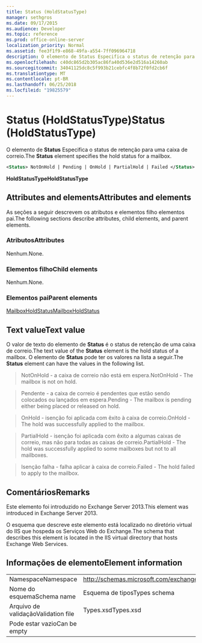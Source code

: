 ```yaml
---
title: Status (HoldStatusType)
manager: sethgros
ms.date: 09/17/2015
ms.audience: Developer
ms.topic: reference
ms.prod: office-online-server
localization_priority: Normal
ms.assetid: fee3f1f9-e868-49fa-a554-7ff096964718
description: O elemento de Status Especifica o status de retenção para uma caixa de correio.
ms.openlocfilehash: c40dc865d2b305ac86fa40d536e2d516a14260ab
ms.sourcegitcommit: 34041125dc8c5f993b21cebfc4f8b72f0fd2cb6f
ms.translationtype: MT
ms.contentlocale: pt-BR
ms.lasthandoff: 06/25/2018
ms.locfileid: "19825579"
---
```

# <a name="status-holdstatustype"></a><span data-ttu-id="b86f1-103">Status (HoldStatusType)</span><span class="sxs-lookup"><span data-stu-id="b86f1-103">Status (HoldStatusType)</span></span>

<span data-ttu-id="b86f1-104">O elemento de **Status** Especifica o status de retenção para uma caixa de correio.</span><span class="sxs-lookup"><span data-stu-id="b86f1-104">The **Status** element specifies the hold status for a mailbox.</span></span> 
  
```XML
<Status> NotOnHold | Pending | OnHold | PartialHold | Failed </Status>
```

 <span data-ttu-id="b86f1-105">**HoldStatusType**</span><span class="sxs-lookup"><span data-stu-id="b86f1-105">**HoldStatusType**</span></span>
## <a name="attributes-and-elements"></a><span data-ttu-id="b86f1-106">Attributes and elements</span><span class="sxs-lookup"><span data-stu-id="b86f1-106">Attributes and elements</span></span>

<span data-ttu-id="b86f1-107">As seções a seguir descrevem os atributos e elementos filho elementos pai.</span><span class="sxs-lookup"><span data-stu-id="b86f1-107">The following sections describe attributes, child elements, and parent elements.</span></span>
  
### <a name="attributes"></a><span data-ttu-id="b86f1-108">Atributos</span><span class="sxs-lookup"><span data-stu-id="b86f1-108">Attributes</span></span>

<span data-ttu-id="b86f1-109">Nenhum.</span><span class="sxs-lookup"><span data-stu-id="b86f1-109">None.</span></span>
  
### <a name="child-elements"></a><span data-ttu-id="b86f1-110">Elementos filho</span><span class="sxs-lookup"><span data-stu-id="b86f1-110">Child elements</span></span>

<span data-ttu-id="b86f1-111">Nenhum.</span><span class="sxs-lookup"><span data-stu-id="b86f1-111">None.</span></span>
  
### <a name="parent-elements"></a><span data-ttu-id="b86f1-112">Elementos pai</span><span class="sxs-lookup"><span data-stu-id="b86f1-112">Parent elements</span></span>

[<span data-ttu-id="b86f1-113">MailboxHoldStatus</span><span class="sxs-lookup"><span data-stu-id="b86f1-113">MailboxHoldStatus</span></span>](mailboxholdstatus.md)
  
## <a name="text-value"></a><span data-ttu-id="b86f1-114">Text value</span><span class="sxs-lookup"><span data-stu-id="b86f1-114">Text value</span></span>

<span data-ttu-id="b86f1-115">O valor de texto do elemento de **Status** é o status de retenção de uma caixa de correio.</span><span class="sxs-lookup"><span data-stu-id="b86f1-115">The text value of the **Status** element is the hold status of a mailbox.</span></span> <span data-ttu-id="b86f1-116">O elemento de **Status** pode ter os valores na lista a seguir.</span><span class="sxs-lookup"><span data-stu-id="b86f1-116">The **Status** element can have the values in the following list.</span></span> 
  
> <span data-ttu-id="b86f1-117">NotOnHold - a caixa de correio não está em espera.</span><span class="sxs-lookup"><span data-stu-id="b86f1-117">NotOnHold - The mailbox is not on hold.</span></span>
    
> <span data-ttu-id="b86f1-118">Pendente - a caixa de correio é pendentes que estão sendo colocados ou lançados em espera.</span><span class="sxs-lookup"><span data-stu-id="b86f1-118">Pending - The mailbox is pending either being placed or released on hold.</span></span> 
    
> <span data-ttu-id="b86f1-119">OnHold - isenção foi aplicada com êxito à caixa de correio.</span><span class="sxs-lookup"><span data-stu-id="b86f1-119">OnHold - The hold was successfully applied to the mailbox.</span></span> 
    
> <span data-ttu-id="b86f1-120">PartialHold - isenção foi aplicada com êxito a algumas caixas de correio, mas não para todas as caixas de correio.</span><span class="sxs-lookup"><span data-stu-id="b86f1-120">PartialHold - The hold was successfully applied to some mailboxes but not to all mailboxes.</span></span>
    
> <span data-ttu-id="b86f1-121">Isenção falha - falha aplicar à caixa de correio.</span><span class="sxs-lookup"><span data-stu-id="b86f1-121">Failed - The hold failed to apply to the mailbox.</span></span>
    
## <a name="remarks"></a><span data-ttu-id="b86f1-122">Comentários</span><span class="sxs-lookup"><span data-stu-id="b86f1-122">Remarks</span></span>

<span data-ttu-id="b86f1-123">Este elemento foi introduzido no Exchange Server 2013.</span><span class="sxs-lookup"><span data-stu-id="b86f1-123">This element was introduced in Exchange Server 2013.</span></span>
  
<span data-ttu-id="b86f1-124">O esquema que descreve este elemento está localizado no diretório virtual do IIS que hospeda os Serviços Web do Exchange.</span><span class="sxs-lookup"><span data-stu-id="b86f1-124">The schema that describes this element is located in the IIS virtual directory that hosts Exchange Web Services.</span></span>
  
## <a name="element-information"></a><span data-ttu-id="b86f1-125">Informações de elemento</span><span class="sxs-lookup"><span data-stu-id="b86f1-125">Element information</span></span>

|||
|:-----|:-----|
|<span data-ttu-id="b86f1-126">Namespace</span><span class="sxs-lookup"><span data-stu-id="b86f1-126">Namespace</span></span>  <br/> |http://schemas.microsoft.com/exchange/services/2006/types  <br/> |
|<span data-ttu-id="b86f1-127">Nome do esquema</span><span class="sxs-lookup"><span data-stu-id="b86f1-127">Schema name</span></span>  <br/> |<span data-ttu-id="b86f1-128">Esquema de tipos</span><span class="sxs-lookup"><span data-stu-id="b86f1-128">Types schema</span></span>  <br/> |
|<span data-ttu-id="b86f1-129">Arquivo de validação</span><span class="sxs-lookup"><span data-stu-id="b86f1-129">Validation file</span></span>  <br/> |<span data-ttu-id="b86f1-130">Types.xsd</span><span class="sxs-lookup"><span data-stu-id="b86f1-130">Types.xsd</span></span>  <br/> |
|<span data-ttu-id="b86f1-131">Pode estar vazio</span><span class="sxs-lookup"><span data-stu-id="b86f1-131">Can be empty</span></span>  <br/> ||
   

